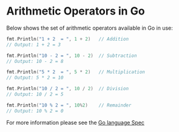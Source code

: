# Arithmetic Operators in Go

Below shows the set of arithmetic operators available in Go in use:

```go
fmt.Println("1 + 2  = ", 1 + 2)   // Addition
// Output: 1 + 2 = 3

fmt.Println("10 - 2 = ", 10 - 2)  // Subtraction
// Output: 10 - 2 = 8

fmt.Println("5 * 2  = ", 5 * 2)   // Multiplication
// Output: 5 * 2 = 10

fmt.Println("10 / 2 = ", 10 / 2)  // Division
// Output: 10 / 2 = 5

fmt.Println("10 % 2 = ", 10%2)    // Remainder
// Output: 10 % 2 = 0
```

For more information please see the [Go language Spec][go-lang-spec-arithmetic-operators]

[go-lang-spec-arithmetic-operators]: https://golang.org/ref/spec#Arithmetic_operators
